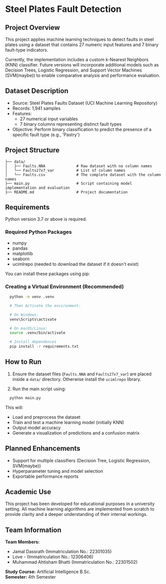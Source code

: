 # Steel Plates Fault Detection

## Project Overview

This project applies machine learning techniques to detect faults in steel plates using a dataset that contains 27 numeric input features and 7 binary fault-type indicators.

Currently, the implementation includes a custom k-Nearest Neighbors (KNN) classifier. Future versions will incorporate additional models such as Decision Trees, Logistic Regression, and Support Vector Machines (SVM(maybe)) to enable comparative analysis and performance evaluation.

## Dataset Description

- Source: Steel Plates Faults Dataset (UCI Machine Learning Repository)
- Records: 1,941 samples
- Features:
  - 27 numerical input variables
  - 7 binary columns representing distinct fault types
- Objective: Perform binary classification to predict the presence of a specific fault type (e.g., 'Pastry')

## Project Structure

```
├── data/
│   ├── Faults.NNA              # Raw dataset with no column names
│   └── Faults27x7_var          # List of column names
│   └── Faults.csv              # The complete dataset with the column names
├── main.py                     # Script containing model implementation and evaluation
├── README.md                   # Project documentation
```

## Requirements

Python version 3.7 or above is required.

### Required Python Packages

- numpy
- pandas
- matplotlib
- seaborn
- ucimlrepo (needed to download the dataset if it doesn't exist)

You can install these packages using pip:


### Creating a Virtual Environment (Recommended)

```bash
  python -m venv .venv

  # Then Activate the environment:

  # On Windows:
  venv\Scripts\activate

  # On macOS/Linux:
  source .venv/bin/activate

  # Install dependences
  pip install -r requirements.txt
```


## How to Run

1. Ensure the dataset files (`Faults.NNA` and `Faults27x7_var`) are placed inside a `data/` directory. Otherwise install the `ucimlrepo` library.

2. Run the main script using:

```bash
  python main.py
```

This will:
- Load and preprocess the dataset
- Train and test a machine learning model (initially KNN)
- Output model accuracy
- Generate a visualization of predictions and a confusion matrix

## Planned Enhancements

- Support for multiple classifiers (Decision Tree, Logistic Regression, SVM(maybe))
- Hyperparameter tuning and model selection
- Exportable performance reports

## Academic Use

This project has been developed for educational purposes in a university setting. All machine learning algorithms are implemented from scratch to provide clarity and a deeper understanding of their internal workings.


## Team Information

**Team Members:**
- Jamal Dassrath (Immatriculation No.: 22301035)
- Love - (Immatriculation No.: 12306406)
- Muhammad Ahtisham Bhatti (Immatriculation No.: 22301502)

**Study Course:** Artificial Intelligence B.Sc.  
**Semester:** 4th Semester
